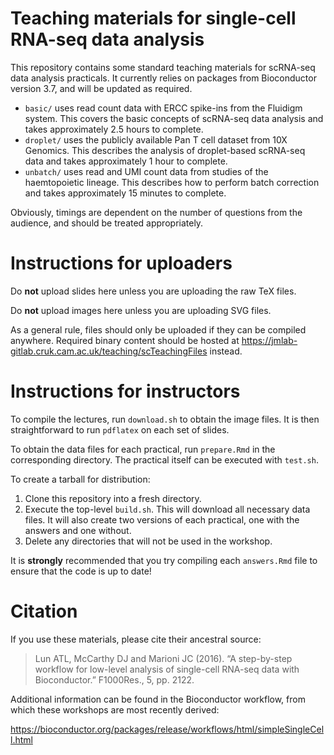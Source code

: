 # Teaching materials for single-cell RNA-seq data analysis

This repository contains some standard teaching materials for scRNA-seq data analysis practicals.
It currently relies on packages from Bioconductor version 3.7, and will be updated as required.

- `basic/` uses read count data with ERCC spike-ins from the Fluidigm system.
This covers the basic concepts of scRNA-seq data analysis and takes approximately 2.5 hours to complete.
- `droplet/` uses the publicly available Pan T cell dataset from 10X Genomics.
This describes the analysis of droplet-based scRNA-seq data and takes approximately 1 hour to complete.
- `unbatch/` uses read and UMI count data from studies of the haemtopoietic lineage.
This describes how to perform batch correction and takes approximately 15 minutes to complete.

Obviously, timings are dependent on the number of questions from the audience, and should be treated appropriately.

# Instructions for uploaders

Do **not** upload slides here unless you are uploading the raw TeX files. 

Do **not** upload images here unless you are uploading SVG files.

As a general rule, files should only be uploaded if they can be compiled anywhere.
Required binary content should be hosted at https://jmlab-gitlab.cruk.cam.ac.uk/teaching/scTeachingFiles instead.

# Instructions for instructors

To compile the lectures, run `download.sh` to obtain the image files.
It is then straightforward to run `pdflatex` on each set of slides.

To obtain the data files for each practical, run `prepare.Rmd` in the corresponding directory.
The practical itself can be executed with `test.sh`.

To create a tarball for distribution:

1. Clone this repository into a fresh directory.
2. Execute the top-level `build.sh`.
This will download all necessary data files.
It will also create two versions of each practical, one with the answers and one without.
3. Delete any directories that will not be used in the workshop.

It is **strongly** recommended that you try compiling each `answers.Rmd` file to ensure that the code is up to date!

# Citation

If you use these materials, please cite their ancestral source:

> Lun ATL, McCarthy DJ and Marioni JC (2016). “A step-by-step workflow for low-level analysis of single-cell RNA-seq data with Bioconductor.” F1000Res., 5, pp. 2122.

Additional information can be found in the Bioconductor workflow, from which these workshops are most recently derived:

https://bioconductor.org/packages/release/workflows/html/simpleSingleCell.html
